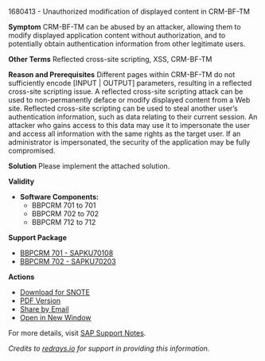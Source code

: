1680413 - Unauthorized modification of displayed content in CRM-BF-TM

**Symptom**
CRM-BF-TM can be abused by an attacker, allowing them to modify displayed application content without authorization, and to potentially obtain authentication information from other legitimate users.

**Other Terms**
Reflected cross-site scripting, XSS, CRM-BF-TM

**Reason and Prerequisites**
Different pages within CRM-BF-TM do not sufficiently encode [INPUT | OUTPUT] parameters, resulting in a reflected cross-site scripting issue. A reflected cross-site scripting attack can be used to non-permanently deface or modify displayed content from a Web site.
Reflected cross-site scripting can be used to steal another user’s authentication information, such as data relating to their current session. An attacker who gains access to this data may use it to impersonate the user and access all information with the same rights as the target user. If an administrator is impersonated, the security of the application may be fully compromised.

**Solution**
Please implement the attached solution.

**Validity**
- **Software Components:**
  - BBPCRM 701 to 701
  - BBPCRM 702 to 702
  - BBPCRM 712 to 712

**Support Package**
- [BBPCRM 701 - SAPKU70108](https://me.sap.com/supportpackage/SAPKU70108)
- [BBPCRM 702 - SAPKU70203](https://me.sap.com/supportpackage/SAPKU70203)

**Actions**
- [Download for SNOTE](https://notesdownloads.sap.com/note/0040000009980992017)
- [PDF Version](https://userapps.support.sap.com/sap/support/sfm/notes/print/0001680413?language=en-US&token=FDC1C770E713DBB187B8BBA43374B8CB)
- [Share by Email](https://me.sap.com/share)
- [Open in New Window](https://me.sap.com/open)

For more details, visit [SAP Support Notes](https://me.sap.com/notes/0001680413).

*Credits to [redrays.io](https://redrays.io) for support in providing this information.*